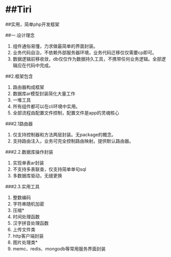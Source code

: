 ##Tiri
====

##实用，简单php开发框架

##一.设计理念
1. 组件通俗易懂，力求做最简单的界面封装。
2. 业务代码自治，不依赖外部服务器环境，业务代码迁移仅仅需要cp即可。
3. 数据逻辑前移收敛，db仅仅作为数据持久工具，不携带任何业务逻辑。全部逻辑应在代码中完成。

##2.框架包含

1. 路由器构成框架
2. 数据库ar模型封装简化大量工作
3. 一堆工具
4. 所有组件都可以在cli环境中实用。
5. 全部流程由配置文件控制，配置文件是app的灵魂核心

###2.1路由器
 1. 仅支持控制器和方法两层封装。无package的概念。
 2. 支持路由注入，业务可完全控制路由映射。提供默认路由器。
 
###2.2.数据库操作封装
 1. 实现单表ar封装
 2. 不支持多表联查，仅支持简单单句sql
 3. 多数据库驱动，无缝更换

###2.3.实用工具
 1. 整数编码
 2. 字符串随机加密
 3. 压缩*
 4. 时间处理函数
 5. 汉字拼音处理函数
 6. 上传文件类
 7. http客户端封装
 8. 图片处理类*
 9. memc、redis、mongodb等常用服务界面封装
 
